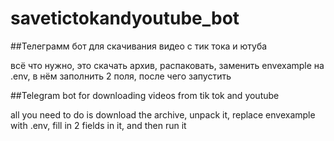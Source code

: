 # savetictokandyoutube_bot

##Телеграмм бот для скачивания видео с тик тока и ютуба

всё что нужно, это скачать архив, распаковать, заменить envexample на .env, в нём заполнить 2 поля, после чего запустить

##Telegram bot for downloading videos from tik tok and youtube

all you need to do is download the archive, unpack it, replace envexample with .env, fill in 2 fields in it, and then run it
